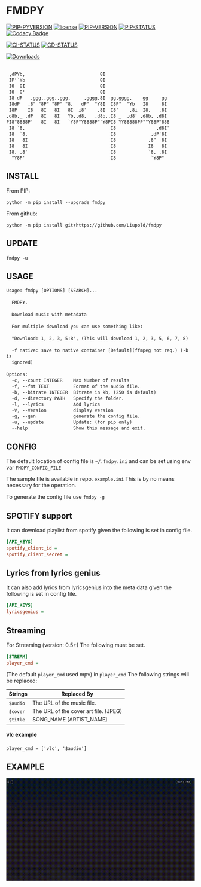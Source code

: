 # FMDPY

[![PIP-PYVERSION](https://img.shields.io/pypi/pyversions/fmdpy)](https://pypi.org/project/fmdpy/)
[![license](https://img.shields.io/github/license/liupold/fmdpy.svg)](https://github.com/liupold/fmdpy/blob/master/LICENSE)
[![PIP-VERSION](https://img.shields.io/pypi/v/fmdpy.svg)](https://pypi.org/project/fmdpy/)
[![PIP-STATUS](https://img.shields.io/pypi/status/fmdpy)](https://pypi.org/project/fmdpy/)
[![Codacy Badge](https://app.codacy.com/project/badge/Grade/95456cb6f9484d7fafb70ea3e43e9322)](https://www.codacy.com/gh/Liupold/fmdpy/dashboard?utm_source=github.com&amp;utm_medium=referral&amp;utm_content=Liupold/fmdpy&amp;utm_campaign=Badge_Grade)

[![CI-STATUS](https://github.com/Liupold/fmdpy/workflows/CI/badge.svg)](https://github.com/Liupold/fmdpy/actions?query=workflow%3A%22CI%22)
[![CD-STATUS](https://github.com/Liupold/fmdpy/workflows/CD/badge.svg)](https://github.com/Liupold/fmdpy/actions?query=workflow%3A%22CD%22)

[![Downloads](https://pepy.tech/badge/fmdpy)](https://pepy.tech/project/fmdpy)


```text

 ,dPYb,                            8I
 IP'`Yb                            8I
 I8  8I                            8I
 I8  8'                            8I
 I8 dP   ,ggg,,ggg,,ggg,     ,gggg,8I  gg,gggg,    gg     gg
 I8dP   ,8" "8P" "8P" "8,   dP"  "Y8I  I8P"  "Yb   I8     8I
 I8P    I8   8I   8I   8I  i8'    ,8I  I8'    ,8i  I8,   ,8I
,d8b,_ ,dP   8I   8I   Yb,,d8,   ,d8b,,I8 _  ,d8' ,d8b, ,d8I
PI8"8888P'   8I   8I   `Y8P"Y8888P"`Y8PI8 YY88888PP""Y88P"888
 I8 `8,                                I8               ,d8I'
 I8  `8,                               I8             ,dP'8I
 I8   8I                               I8            ,8"  8I
 I8   8I                               I8            I8   8I
 I8, ,8'                               I8            `8, ,8I
  "Y8P'                                I8             `Y8P"
```

## INSTALL
From PIP:
```shell
python -m pip install --upgrade fmdpy
```
From github:

```shell
python -m pip install git+https://github.com/Liupold/fmdpy
```
## UPDATE

```shell
fmdpy -u
```

## USAGE
```text
Usage: fmdpy [OPTIONS] [SEARCH]...

  FMDPY.

  Download music with metadata

  For multiple download you can use something like:

  "Download: 1, 2, 3, 5:8", (This will download 1, 2, 3, 5, 6, 7, 8)

  -f native: save to native container [Default](ffmpeg not req.) (-b is
  ignored)

Options:
  -c, --count INTEGER    Max Number of results
  -f, --fmt TEXT         Format of the audio file.
  -b, --bitrate INTEGER  Bitrate in kb, (250 is default)
  -d, --directory PATH   Specify the folder.
  -l, --lyrics           Add lyrics
  -V, --Version          display version
  -g, --gen              generate the config file.
  -u, --update           Update: (for pip only)
  --help                 Show this message and exit.

```
## CONFIG
The default location of config file is `~/.fmdpy.ini` and can be set
using env var `FMDPY_CONFIG_FILE`

The sample file is available in repo. `example.ini`
This is by no means necessary for the operation.

To generate the config file use `fmdpy -g`

## SPOTIFY support

It can download playlist from spotify given the following is set in
config file.
```ini
[API_KEYS]
spotify_client_id =
spotify_client_secret =
```
## Lyrics from lyrics genius
It can also add lyrics from lyricsgenius into the meta data given the following is set in config file.
```ini
[API_KEYS]
lyricsgenius =
```

## Streaming
For Streaming (version: 0.5+)
The following must be set.

```ini
[STREAM]
player_cmd =
```
(The default `player_cmd` used mpv)
in `player_cmd` The following strings will be replaced:

| Strings  | Replaced By                           |
|----------|---------------------------------------|
| `$audio` | The URL of the music file.            |
| `$cover` | The URL of the cover art file. (JPEG) |
| `$title` | SONG_NAME [ARTIST_NAME]               |

#### vlc example
`player_cmd = ['vlc', '$audio']`

## EXAMPLE

![example.gif](example.gif)
